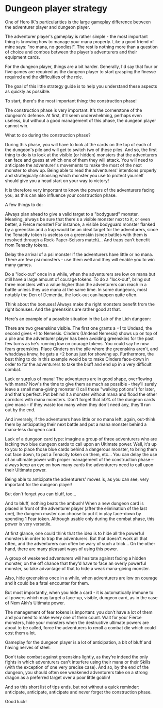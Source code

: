 # Dungeon player strategy

One of Hero IK's particularities is the large gameplay difference
between the adventurer player and dungeon player.

The adventurer player's gameplay is rather simple - the most important
thing is knowing how to manage your mana properly. Like a good friend of
mine says: "no mana, no goodies\!". The rest is nothing more than a
question of choice and combos between the player's adventurers and their
equipment cards.

For the dungeon player, things are a bit harder. Generally, I'd say that
four or five games are required as the dungeon player to start grasping
the finesse required and the difficulties of the role.

The goal of this little strategy guide is to help you understand these
aspects as quickly as possible.

To start, there's the most important thing: the construction phase\!

The construction phase is very important. It's the cornerstone of the
dungeon's defense. At first, it'll seem underwhelming, perhaps even
useless, but without a good management of this phase, the dungeon player
cannot win.

What to do during the construction phase?

During this phase, you will have to look at the cards on the top of each
of the dungeon's pile and will get to switch two of these piles. And so,
the first thing to do is to look at the visible (or hidden) monsters
that the adventurers can face and guess at which one of them they will
attack. You will need to anticipate the adventurer's movements to make
the most of the next monster to show up. Being able to read the
adventurers' intentions properly and strategically choosing which
monster you use to protect yourself should give you a head start on your
way to victory\!

It is therefore very important to know the powers of the adventurers
facing you, as this can also influence your construction phase.

A few things to do:

Always plan ahead to give a valid target to a "bodyguard" monster.
Meaning, always be sure that there's a visible monster next to it, or
even better, a Fierce monster\! For instance, a visible bodyguard
monster flanked by a greenskin and a trap would be an ideal target for
the adventurers, since the Tenacity token is useless on a greenskin
(since battles with them is resolved through a Rock-Paper-Scisors
match)... And traps can't benefit from Tenacity tokens.

Delay the arrival of a psi monster if the adventurers have little or no
mana. There are few psi monsters - use them well and they will enable
you to win many games.

Do a "lock-out" once in a while, when the adventurers are low on mana
but still have a large amount of courage tokens. To do a "lock-out",
bring out three monsters with a value higher than the adventurers can
reach in a battle unless they use mana at the same time. In some
dungeons, most notably the Den of Dementia, the lock-out can happen
quite often.

Think about the bonuses\! Always make the right monsters benefit from
the right bonuses. And the greenskins are rather good at that.

Here's an example of a possible situation in the Lair of the Lich
dungeon:

There are two greenskins visible. The first one grants a +1 to Undead,
the second gives +1 to Nemesis. Cinders (Undead Nemesis) shows up on top
of a pile and the adventurer player has been avoiding greenskins for the
past few turns as he's running low on courage tokens. You could say he
now fears greenskins. Place Cinders on the pile where the greenskins
aren't, and whaddaya know, he gets a +2 bonus just for showing up.
Furthermore, the best thing to do in this example would be to make
Cinders face-down in order to for the adventurers to take the bluff and
end up in a very difficult combat.

Lack or surplus of mana\! The adventurers are in good shape, overflowing
with mana? Now's the time to give them as much as possible - they'll
surely leave a small mana-giving monster (I call those "walking
potions") for later, and that's perfect. Put behind it a monster without
mana and flood the other corridors with mana monsters. Don't forget that
50% of the dungeon cards give mana - if they waste too many when they
don't need any, they'll run out by the end.

And inversely, if the adventurers have little or no mana left, again,
out-think them by anticipating their next battle and put a mana monster
behind a mana-less dungeon card.

Lack of a dungeon card type: imagine a group of three adventurers who
are lacking two blue dungeon cards to call upon an Ultimate power. Well,
it's up to you to place those blue cards behind a dangerous monster, to
bring them out face down, to put a Tenacity token on them, etc... You
can delay the use of an ultimate power with proper management of the
construction phase – always keep an eye on how many cards the
adventurers need to call upon their Ultimate power.

Being able to anticipate the adventurers' moves is, as you can see, very
important for the dungeon player\!

But don't forget you can bluff, too...

And to bluff, nothing beats the ambush\! When a new dungeon card is
placed in front of the adventurer player (after the elimination of the
last one), the dungeon master can choose to put it in play face-down by
spending 1 Fear token. Although usable only during the combat phase,
this power is very versatile.

At first glance, one could think that the idea is to hide all the
powerful monsters in order to trap the adventurers. But that doesn't
work all that often, and the adventurers can often be wary of such a
trick... On the other hand, there are many pleasant ways of using this
power.

A group of weakened adventurers will hesitate against facing a hidden
monster, on the off chance that they'd have to face an overly powerful
monster, so take advantage of that to hide a weak mana-giving monster.

Also, hide greenskins once in a while, when adventurers are low on
courage and it could be a fatal encounter for them.

But most importantly, when you hide a card - it is automatically immune
to all powers which may target a face-up, visible, dungeon card, as in
the case of Nem Akh's Ultimate power.

The management of fear tokens is important: you don't have a lot of them
and you need to make every one of them count. Wait for your Fierce
monsters, hide your monsters when the destructive ultimate powers are
about to be called, force the adventurers to reroll a combat die which
could cost them a lot.

Gameplay for the dungeon player is a lot of anticipation, a bit of bluff
and having nerves of steel.

Don't take combat against greenskins lightly, as they're indeed the only
fights in which adventurers can't interfere using their mana or their
Skills (with the exception of one very precise case). And so, by the end
of the dungeon, you should often see weakened adventurers take on a
strong dragon as a preferred target over a poor little goblin\!

And so this short list of tips ends, but not without a quick reminder:
anticipate, anticipate, anticipate and never forget the construction
phase.

Good luck\!
